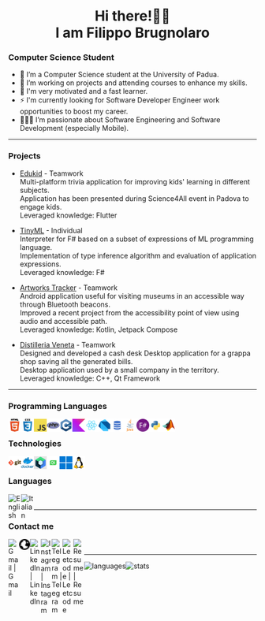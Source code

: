 <h1 align="center">Hi there!👋🏻<br>I am Filippo Brugnolaro</h1>
<h3>Computer Science Student</h3>

- 🌱 I’m a Computer Science student at the University of Padua.
- 🔭 I’m working on projects and attending courses to enhance my skills.
- 📄 I'm very motivated and a fast learner.
- ⚡ I'm currently looking for Software Developer Engineer work opportunities to boost my career.
- 👨🏻‍💻 I’m passionate about Software Engineering and Software Development (especially Mobile).<br>

---

### Projects ###
- [Edukid](https://github.com/filippobrugnolaro/edukid_mpm) - Teamwork<br>
Multi-platform trivia application for improving kids' learning in different subjects.<br>
Application has been presented during Science4All event in Padova to engage kids.<br>
Leveraged knowledge: Flutter

- [TinyML](https://github.com/filippobrugnolaro/TinyML) - Individual<br>
Interpreter for F\# based on a subset of expressions of ML programming language.<br>
Implementation of type inference algorithm and evaluation of application expressions.<br>
Leveraged knowledge: F\#

- [Artworks Tracker](https://github.com/filippobrugnolaro/artworks-tracker-app) - Teamwork<br>
Android application useful for visiting museums in an accessible way through Bluetooth beacons.<br>
Improved a recent project from the accessibility point of view using audio and accessible path.<br>
Leveraged knowledge: Kotlin, Jetpack Compose

- [Distilleria Veneta](https://github.com/filippobrugnolaro/DistilleriaVeneta) - Teamwork<br>
Designed and developed a cash desk Desktop application for a grappa shop saving all the generated bills.<br>
Desktop application used by a small company in the territory.<br>
Leveraged knowledge: C++, Qt Framework<br>

---

### Programming Languages ###
<img align="left" alt="HTML" width="26px" src="https://github.com/github/explore/blob/main/topics/html/html.png"/>
<img align="left" alt="CSS" width="26px" src="https://github.com/github/explore/blob/main/topics/css/css.png"/>
<img align="left" alt="JavaScript" width="26px" src="https://github.com/github/explore/blob/main/topics/javascript/javascript.png"/>
<img align="left" alt="PHP" width="26px" src="https://github.com/github/explore/blob/main/topics/php/php.png"/>
<img align="left" alt="C++" width="26px" src="https://github.com/github/explore/blob/main/topics/cpp/cpp.png"/>
<img align="left" alt="Kotlin" width="26px" src="https://github.com/github/explore/blob/main/topics/kotlin/kotlin.png"/>
<img align="left" alt="React" width="26px" src="https://github.com/github/explore/blob/main/topics/react/react.png"/>
<img align="left" alt="Dart" width="26px" src="https://github.com/github/explore/blob/main/topics/dart/dart.png"/>
<img align="left" alt="SQL" width="26px" src="https://github.com/github/explore/blob/main/topics/sql/sql.png"/>
<img align="left" alt="Java" width="26px" src="https://github.com/github/explore/blob/main/topics/java/java.png"/>
<img align="left" alt="F sharp" width="26px" src="https://github.com/github/explore/blob/main/topics/fsharp/fsharp.png"/>
<img align="left" alt="Python" width="26px" src="https://github.com/github/explore/blob/main/topics/python/python.png"/>
<img align="left" alt="Matlab" width="26px" src="https://github.com/github/explore/blob/main/topics/matlab/matlab.png"/><br>

### Technologies ###
<img align="left" alt="Git" width="26px" src="https://github.com/github/explore/blob/main/topics/git/git.png"/>
<img align="left" alt="QT Framework" width="26px" src="https://github.com/github/explore/blob/main/topics/docker/docker.png"/>
<img align="left" alt="QT Framework" width="26px" src="https://github.com/github/explore/blob/main/topics/jetpack-compose/jetpack-compose.png"/>
<img align="left" alt="QT Framework" width="26px" src="https://github.com/github/explore/blob/main/topics/qt/qt.png"/>
<img align="left" alt="Windows" width="26px" src="https://github.com/github/explore/blob/main/topics/windows/windows.png"/>
<img align="left" alt="Linux" width="26px" src="https://github.com/github/explore/blob/main/topics/linux/linux.png"/><br>

### Languages ###
<img align="left" alt="English" width="26px" src="https://unpkg.com/language-icons/icons/en.svg"/>
<img align="left" alt="Italian" width="26px" src="https://unpkg.com/language-icons/icons/it.svg"/><br>

---

### Contact me ###
[<img align="left" alt="Gmail | Gmail" width="22px" src="https://cdn.jsdelivr.net/npm/simple-icons@v3/icons/gmail.svg"/>][gmail]
[<img align="left" alt="Website | Website" width="22px" src="https://raw.githubusercontent.com/iconic/open-iconic/master/svg/globe.svg"/>][website]
[<img align="left" alt="LinkedIn | LinkedIn" width="22px" src="https://cdn.jsdelivr.net/npm/simple-icons@v3/icons/linkedin.svg"/>][linkedin]
[<img align="left" alt="Instagram | Instagram" width="22px" src="https://cdn.jsdelivr.net/npm/simple-icons@v3/icons/instagram.svg"/>][instagram]
[<img align="left" alt="Telegram | Telegram" width="22px" src="https://cdn.jsdelivr.net/npm/simple-icons@v3/icons/telegram.svg"/>][telegram]
[<img align="left" alt="Leetcode | Leetcode" width="22px" src="https://cdn.jsdelivr.net/npm/simple-icons@v3/icons/leetcode.svg"/>][leetcode]
[<img align="left" alt="Resume | Resume" width="22px" src="https://cdn.jsdelivr.net/npm/simple-icons@v3/icons/letterboxd.svg"/>][resume]<br>

[gmail]: mailto:filippo.brugnolaro.fb@gmail.com
[website]: https://filippobrugnolaro.github.io
[linkedin]: https://www.linkedin.com/in/filippobrugnolaro/
[instagram]: https://www.instagram.com/filippo.brugnolaro
[telegram]: https://t.me/filippo_brugnolaro
[leetcode]: https://leetcode.com/filippobrugnolaro/
[resume]: https://filippobrugnolaro.github.io/resources/filippo_brugnolaro_cv.pdf

---

<img align="left" alt="languages" src="https://github-readme-stats.vercel.app/api/top-langs?username=filippobrugnolaro&show_icons=true&locale=en&layout=compact&theme=dracula"/>
<p>&nbsp;<img align="left" src="https://github-readme-stats.vercel.app/api?username=filippobrugnolaro&show_icons=true&locale=en&theme=dracula" alt="stats"/></p>

